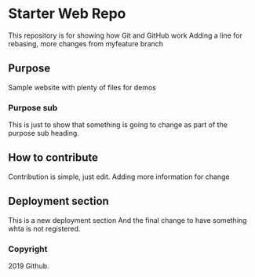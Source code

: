 # Starter Web Repo

This repository is for showing how Git and GitHub work
Adding a line for rebasing, more changes from myfeature branch

## Purpose

Sample website with plenty of files for demos

### Purpose sub

This is just to show that something is going to change as part of the purpose sub heading.

## How to contribute

Contribution is simple, just edit.
Adding more information for change


## Deployment section
This is a new deployment section
And the final change to have something whta is not registered.


### Copyright

2019 Github.
